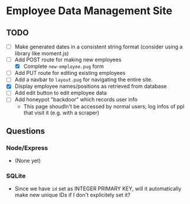 # Employee Data Management Site

## TODO
- [ ] Make generated dates in a consistent string format (consider using a
  library like moment.js)
- [ ] Add POST route for making new employees
    - [x] Complete `new-employee.pug` form
- [ ] Add PUT route for editing existing employees
- [ ] Add a navbar to `layout.pug` for navigating the entire site.
- [x] Display employee names/positions as retrieved from database
- [ ] Add edit button to edit employee data
- [ ] Add honeypot "backdoor" which records user info
    - This page shoudln't be accessed by normal users; log infos of ppl that
      visit it (e.g. with a scraper)

## Questions

### Node/Express

- (None yet)

### SQLite

- Since we have `id` set as INTEGER PRIMARY KEY, will it automatically make new
  unique IDs if I don't explicitely set it?
